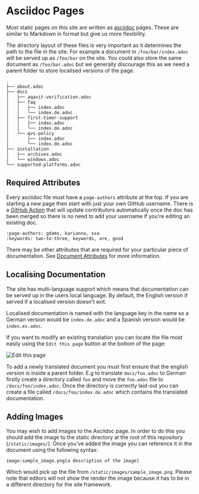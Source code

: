 # Asciidoc Pages

Most static pages on this site are written as [asciidoc](https://asciidoctor.org/docs/what-is-asciidoc/) pages. These are similar to Markdown in format but give us more flexibility.

The directory layout of these files is very important as it determines the path to the file in the site. For example a document in `/foo/bar/index.adoc` will be served up as `/foo/bar` on the site. You could also store the same document as `/foo/bar.adoc` but we generally discourage this as we need a parent folder to store localised versions of the page.

```tree
.
├── about.adoc
├── docs
│   ├── aqavit-verification.adoc
│   ├── faq
│   │   ├── index.adoc
│   │   └── index.de.adoc
│   ├── first-timer-support
│   │   ├── index.adoc
│   │   └── index.de.adoc
│   └── qvs-policy
│       ├── index.adoc
│       └── index.de.adoc
├── installation
│   ├── archives.adoc
│   └── windows.adoc
└── supported-platforms.adoc
```

## Required Attributes

Every asciidoc file must have a `page-authors` attribute at the top. If you are starting a new page then start with just your own GitHub username. There is a [GitHub Action](https://github.com/adoptium/adoptium.net/blob/main/.github/workflows/check-contributors.yml) that will update contributors automatically once the doc has been merged so there is no need to add your username if you're editing an existing doc.

```adoc
:page-authors: gdams, karianna, sxa
:keywords: two-to-three, keywords, are, good
```

There may be other attributes that are required for your particular piece of documentation. See [Document Attributes](https://docs.asciidoctor.org/asciidoc/latest/attributes/document-attributes/) for more information.

## Localising Documentation

The site has multi-language support which means that documentation can be served up in the users local language. By default, the English version if served if a localised version doesn't exit.

Localised documentation is named with the language key in the name so a German version would be `index.de.adoc` and a Spanish version would be `index.es.adoc`.

If you want to modify an existing translation you can locate the file most easily using the `Edit this page` button at the bottom of the page:

![Edit this page](https://user-images.githubusercontent.com/20224954/157446389-2293e3cc-82b4-4375-96e8-7c60b8d5de56.png)

To add a newly translated document you must first ensure that the english version is inside a parent folder. E.g to translate `docs/foo.adoc` to German firstly create a directory called `foo` and move the `foo.adoc` file to `/docs/foo/index.adoc`. Once the directory is correctly laid-out you can create a file called `/docs/foo/index.de.adoc` which contains the translated documentation.

## Adding Images

You may wish to add images to the Asciidoc page. In order to do this you should add the image to the static directory at the root of this repository (`/static/images/`). Once you've added the image you can reference it in the document using the following syntax:

```adoc
image:sample_image.png[a description of the image]
```

Which would pick up the file from `/static/images/sample_image.png`. Please note that editors will not show the render the image because it has to be in a different directory for the site framework.
